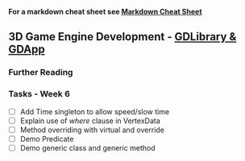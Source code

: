﻿
**For a markdown cheat sheet see [Markdown Cheat Sheet](https://www.markdownguide.org/cheat-sheet/)**

## 3D Game Engine Development - [GDLibrary & GDApp](https://github.com/nmcguinness/GD3_3_Intro_To_MonoGame.git)

### Further Reading


### Tasks - Week 6
- [ ] Add Time singleton to allow speed/slow time
- [ ] Explain use of *where* clause in VertexData<T> 
- [ ] Method overriding with virtual and override
- [ ] Demo Predicate
- [ ] Demo generic class and generic method